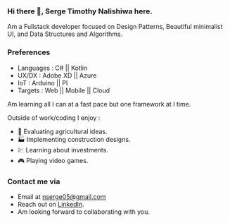 ### Hi there 👋, Serge Timothy Nalishiwa here.

Am a Fullstack developer focused on Design Patterns, Beautiful minimalist UI, and Data Structures and Algorithms.

### Preferences
- Languages : C# ||  Kotlin
- UX/DX : Adobe XD || Azure
- IoT : Arduino || PI
- Targets : Web || Mobile || Cloud

Am learning all I can at a fast pace but one framework at I time.

Outside of work/coding I enjoy :

- :corn: Evaluating agricultural ideas.
- :factory: Implementing construction designs.
- :chart: Learning about investments.
- :video_game: Playing video games.


### Contact me via
- Email at nserge05@gmail.com
- Reach out on [LinkedIn](https://www.linkedin.com/in/serge-nalishiwa-806b3412b/).
- Am looking forward to collaborating with you.
